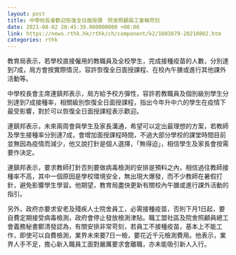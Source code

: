 ```yaml
---
layout: post
title: 中學校長會歡迎恢復全日面授課　院舍照顧員工會稱苛刻
date: 2021-08-02 20:45:39.000000000 +08:00
link: https://news.rthk.hk/rthk/ch/component/k2/1603879-20210802.htm
categories: rthk
---
```


教育局表示，若學校直接僱用的教職員及全校學生，完成接種疫苗的人數，分別達到7成，局方會按實際情況，容許恢復全日面授課程、在校內午膳或進行其他課外活動等。

中學校長會主席連鎮邦表示，局方給予校方彈性，容許若教職員及個別級別學生分別達到7成接種率，相關級別恢復全日面授課程，指出今年升中六的學生在疫情下最受影響，對於可以恢復全日面授課程表示歡迎。

連鎮邦表示，未來兩周會與學生及家長溝通，希望可以定出最理想的方案，若教師及學生接種率分別達7成，會增加面授課程時間，不過大部分學校的課堂時間目前並無因為疫情而減少，他又說打針是個人選擇，「無得迫」，相信學生及家長會按需要作決定。

連鎮邦表示，要求教師打針否則要做病毒檢測的安排是預料之內，相信過往教師接種率不高，其中一個原因是學校環境安全，無出現大爆發，而不少教師在暑假打針，避免影響學生學習。他期望，教育局盡快更新有關校內午膳或進行課外活動的指引。

另外，政府亦要求安老及殘疾人士院舍員工，必需接種疫苗，否則下月1日起，要自費定期接受病毒檢測，政府會停止發放檢測津貼。職工盟社區及院舍照顧員總工會義務秘書鄭清發認為，有關安排非常苛刻，若員工不接種疫苗，基本上不能工作，即使可以自費檢測，業界未來要7日一檢，要花近千元檢測費用。他表示，業界人手不足，擔心新入職員工面對嚴厲要求會離職，亦未能吸引新人入行。
